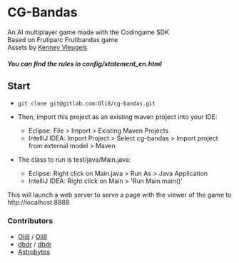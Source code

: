 # CG-Bandas  

An AI multiplayer game made with the Codingame SDK  
Based on Frutiparc Frutibandas game  
Assets by [Kenney Vleugels](http://www.kenney.nl)  

##### You can find the rules in config/statement_en.html

## Start

* `git clone git@gitlab.com:Oli8/cg-bandas.git`  

* Then, import this project as an existing maven project into your IDE:

  * Eclipse: File > Import > Existing Maven Projects  
  * IntelliJ IDEA: Import Project > Select cg-bandas > Import project from external model > Maven  

* The class to run is test/java/Main.java:

  * Eclipse: Right click on Main.java > Run As > Java Application  
  * IntelliJ IDEA: Right click on Main > 'Run Main.main()'

This will launch a web server to serve a page with the viewer of the game to http://localhost:8888  

### Contributors

* [Oli8](https://github.com/Oli8 "Github") / [Oli8](https://www.codingame.com/profile/46abe49ed579f42f3b79524c6722986f5485601 "Codingame")
* [dbdr](https://github.com/dbdr "Github") / [dbdr](https://www.codingame.com/profile/a44c2c75eb5da8d5e52184eaa92342813628822 "Codingame")
* [Astrobytes](https://www.codingame.com/profile/f76499818f5cfc3f3fa8c0eb31e13344919268 "Codingame")
